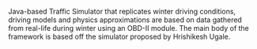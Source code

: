 Java-based Traffic Simulator that replicates winter driving conditions, driving models and physics approximations are based on data gathered from real-life during winter using an OBD-II module. 
The main body of the framework is based off the simulator proposed by Hrishikesh Ugale.
